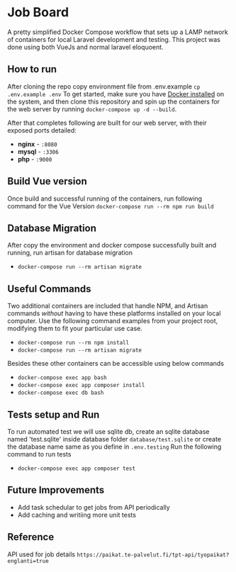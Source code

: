 
# Job Board
A pretty simplified Docker Compose workflow that sets up a LAMP network of containers for local Laravel development and testing. This project was done using both VueJs and normal laravel eloquoent. 


## How to run

After cloning the repo copy environment file from .env.example `cp .env.example .env`
To get started, make sure you have [Docker installed](https://docs.docker.com/docker-for-mac/install/) on the system, and then clone this repository and spin up the containers for the web server by running 
`docker-compose up -d --build`.

After that completes following are built for our web server, with their exposed ports detailed:

- **nginx** - `:8080`
- **mysql** - `:3306`
- **php** - `:9000`

## Build Vue version
Once build and successful running of the containers, run following command for the Vue Version
`docker-compose run --rm npm run build`

## Database Migration
After copy the environment and docker compose successfully built and running, run artisan for database migration
- `docker-compose run --rm artisan migrate`


## Useful Commands 
Two additional containers are included that handle NPM, and Artisan commands *without* having to have these platforms installed on your local computer. Use the following command examples from your project root, modifying them to fit your particular use case.

- `docker-compose run --rm npm install`
- `docker-compose run --rm artisan migrate` 

Besides these other containers can be accessible using below commands

- `docker-compose exec app bash` 
- `docker-compose exec app composer install` 
- `docker-compose exec db bash` 

## Tests setup and Run
To run automated test we will use sqlite db, create an sqlite database named 'test.sqlite' inside database folder `database/test.sqlite` 
or create the database name same as you define in `.env.testing`
Run the following command to run tests 
- `docker-compose exec app composer test` 

## Future Improvements
- Add task schedular to get jobs from API periodically
- Add caching and writiing more unit tests

## Reference
API used for job details `https://paikat.te-palvelut.fi/tpt-api/tyopaikat?englanti=true`
